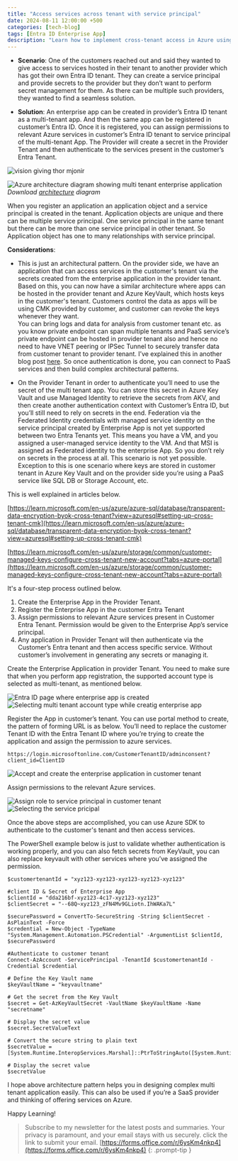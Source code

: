 ```yaml
---
title: "Access services across tenant with service principal"
date: 2024-08-11 12:00:00 +500
categories: [tech-blog]
tags: [Entra ID Enterprise App]
description: "Learn how to implement cross-tenant access in Azure using Multi-Tenant Enterprise app. Simplify management of multi-tenant environments without secret sharing"
---
```


* **Scenario**: One of the customers reached out and said they wanted to give access to services hosted in their tenant to another provider which has got their own Entra ID tenant. They can create a service principal and provide secrets to the provider but they don’t want to perform secret management for them. As there can be multiple such providers, they wanted to find a seamless solution.

* **Solution**: An enterprise app can be created in provider’s Entra ID tenant as a multi-tenant app. And then the same app can be registered in customer’s Entra ID. Once it is registered, you can assign permissions to relevant Azure services in customer’s Entra ID tenant to service principal of the multi-tenant App. The Provider will create a secret in the Provider Tenant and then authenticate to the services present in the customer’s Entra Tenant.

![vision giving thor mjonir](https://raw.githubusercontent.com/qureshiaquib/qureshiaquib.github.io/main/assets/11082024/comic.jpg)


![Azure architecture diagram showing multi tenant enterprise application](https://raw.githubusercontent.com/qureshiaquib/qureshiaquib.github.io/main/assets/11082024/architecture-architecture-diagram.jpg)
_Download [architecture](https://github.com/qureshiaquib/qureshiaquib.github.io/raw/main/assets/11082024/Architecture.vsdx) diagram_


When you register an application an application object and a service principal is created in the tenant. Application objects are unique and there can be multiple service principal. One service principal in the same tenant but there can be more than one service principal in other tenant. So Application object has one to many relationships with service principal.

**Considerations**:
* This is just an architectural pattern. On the provider side, we have an application that can access services in the customer's tenant via the secrets created from the enterprise application in the provider tenant.
Based on this, you can now have a similar architecture where apps can be hosted in the provider tenant and Azure KeyVault, which hosts keys in the customer's tenant. Customers control the data as apps will be using CMK provided by customer, and customer can revoke the keys whenever they want.\
You can bring logs and data for analysis from customer tenant etc. as you know private endpoint can span multiple tenants and PaaS service’s private endpoint can be hosted in provider tenant also and hence no need to have VNET peering or IPSec Tunnel to securely transfer data from customer tenant to provider tenant. I’ve explained this in another blog post [here](https://www.azuredoctor.com/posts/resourcesharing-with-azure-private-endpoint/). So once authentication is done, you can connect to PaaS services and then build complex architectural patterns.

* On the Provider Tenant in order to authenticate you’ll need to use the secret of the multi tenant app. You can store this secret in Azure Key Vault and use Managed Identity to retrieve the secrets from AKV, and then create another authentication context with Customer’s Entra ID, but you’ll still need to rely on secrets in the end.
Federation via the Federated Identity credentials with managed service identity on the service principal created by Enterprise App is not yet supported between two Entra Tenants yet. This means you have a VM, and you assigned a user-managed service identity to the VM. And that MSI is assigned as Federated identity to the enterprise App. So you don’t rely on secrets in the process at all. This scenario is not yet possible. Exception to this is one scenario where keys are stored in customer tenant in Azure Key Vault and on the provider side you’re using a PaaS service like SQL DB or Storage Account, etc.

This is well explained in articles below.

[https://learn.microsoft.com/en-us/azure/azure-sql/database/transparent-data-encryption-byok-cross-tenant?view=azuresql#setting-up-cross-tenant-cmk](https://learn.microsoft.com/en-us/azure/azure-sql/database/transparent-data-encryption-byok-cross-tenant?view=azuresql#setting-up-cross-tenant-cmk)

[https://learn.microsoft.com/en-us/azure/storage/common/customer-managed-keys-configure-cross-tenant-new-account?tabs=azure-portal](https://learn.microsoft.com/en-us/azure/storage/common/customer-managed-keys-configure-cross-tenant-new-account?tabs=azure-portal)


It's a four-step process outlined below.

1.	Create the Enterprise App in the Provider Tenant.
2.	Register the Enterprise App in the customer Entra Tenant
3.	Assign permissions to relevant Azure services present in Customer Entra Tenant. Permission would be given to the Enterprise App’s service principal.
4.	Any application in Provider Tenant will then authenticate via the Customer’s Entra tenant and then access specific service. Without customer’s involvement in generating any secrets or managing it.

Create the Enterprise Application in provider Tenant. You need to make sure that when you perform app registration, the supported account type is selected as multi-tenant, as mentioned below.

![Entra ID page where enterprise app is created](https://raw.githubusercontent.com/qureshiaquib/qureshiaquib.github.io/main/assets/11082024/create-multi-tenant-app-part1.jpg)
![Selecting multi tenant account type while creatig enterprise app](https://raw.githubusercontent.com/qureshiaquib/qureshiaquib.github.io/main/assets/11082024/create-multi-tenant-app-part2.jpg)


Register the App in customer’s tenant. You can use portal method to create, the pattern of forming URL is as below. You’ll need to replace the customer Tenant ID with the Entra Tenant ID where you’re trying to create the application and assign the permission to azure services.

```shell
https://login.microsoftonline.com/CustomerTenantID/adminconsent?client_id=ClientID
```

![Accept and create the enterprise application in customer tenant](https://raw.githubusercontent.com/qureshiaquib/qureshiaquib.github.io/main/assets/11082024/accept-app-creation-in-customer-tenant.jpg)

Assign permissions to the relevant Azure services.

![Assign role to service principal in customer tenant](https://raw.githubusercontent.com/qureshiaquib/qureshiaquib.github.io/main/assets/11082024/assign-roles-to-service-principal-part1.jpg)
![Selecting the service pricipal](https://raw.githubusercontent.com/qureshiaquib/qureshiaquib.github.io/main/assets/11082024/assign-roles-to-service-principal-part2.jpg)


Once the above steps are accomplished, you can use Azure SDK to authenticate to the customer's tenant and then access services.

The PowerShell example below is just to validate whether authentication is working properly, and you can also fetch secrets from KeyVault, you can also replace keyvault with other services where you’ve assigned the permission.

```shell
$customertenantId = "xyz123-xyz123-xyz123-xyz123-xyz123"

#client ID & Secret of Enterprise App
$clientId = "dda216bf-xyz123-4c17-xyz123-xyz123"
$clientSecret = "--68Q~xyz123_zFN4Mv9GLiotn.IhWAKa7L"

$securePassword = ConvertTo-SecureString -String $clientSecret -AsPlainText -Force
$credential = New-Object -TypeName "System.Management.Automation.PSCredential" -ArgumentList $clientId, $securePassword

#Authenticate to customer tenant
Connect-AzAccount -ServicePrincipal -TenantId $customertenantId -Credential $credential

# Define the Key Vault name
$keyVaultName = "keyvaultname"

# Get the secret from the Key Vault
$secret = Get-AzKeyVaultSecret -VaultName $keyVaultName -Name "secretname"

# Display the secret value
$secret.SecretValueText

# Convert the secure string to plain text
$secretValue = [System.Runtime.InteropServices.Marshal]::PtrToStringAuto([System.Runtime.InteropServices.Marshal]::SecureStringToBSTR($secret.SecretValue))

# Display the secret value
$secretValue
```

I hope above architecture pattern helps you in designing complex multi tenant application easily. This can also be used if you’re a SaaS provider and thinking of offering services on Azure.

Happy Learning!

>Subscribe to my newsletter for the latest posts and summaries. Your privacy is paramount, and your email stays with us securely.
click the link to submit your email.
[https://forms.office.com/r/6ysKm4nkp4](https://forms.office.com/r/6ysKm4nkp4)
{: .prompt-tip }


